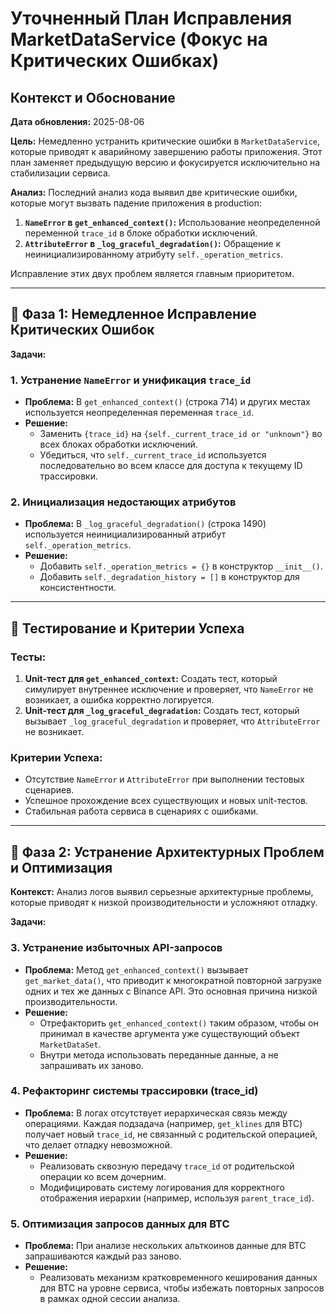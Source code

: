 # Уточненный План Исправления MarketDataService (Фокус на Критических Ошибках)

## Контекст и Обоснование

**Дата обновления:** 2025-08-06

**Цель:** Немедленно устранить критические ошибки в `MarketDataService`, которые приводят к аварийному завершению работы приложения. Этот план заменяет предыдущую версию и фокусируется исключительно на стабилизации сервиса.

**Анализ:**
Последний анализ кода выявил две критические ошибки, которые могут вызвать падение приложения в production:
1.  **`NameError` в `get_enhanced_context()`:** Использование неопределенной переменной `trace_id` в блоке обработки исключений.
2.  **`AttributeError` в `_log_graceful_degradation()`:** Обращение к неинициализированному атрибуту `self._operation_metrics`.

Исправление этих двух проблем является главным приоритетом.

---

## 🚨 Фаза 1: Немедленное Исправление Критических Ошибок

**Задачи:**

### 1. Устранение `NameError` и унификация `trace_id`
- **Проблема:** В `get_enhanced_context()` (строка 714) и других местах используется неопределенная переменная `trace_id`.
- **Решение:**
    - Заменить `{trace_id}` на `{self._current_trace_id or "unknown"}` во всех блоках обработки исключений.
    - Убедиться, что `self._current_trace_id` используется последовательно во всем классе для доступа к текущему ID трассировки.

### 2. Инициализация недостающих атрибутов
- **Проблема:** В `_log_graceful_degradation()` (строка 1490) используется неинициализированный атрибут `self._operation_metrics`.
- **Решение:**
    - Добавить `self._operation_metrics = {}` в конструктор `__init__()`.
    - Добавить `self._degradation_history = []` в конструктор для консистентности.

---

## 🧪 Тестирование и Критерии Успеха

### Тесты:
1.  **Unit-тест для `get_enhanced_context`:** Создать тест, который симулирует внутреннее исключение и проверяет, что `NameError` не возникает, а ошибка корректно логируется.
2.  **Unit-тест для `_log_graceful_degradation`:** Создать тест, который вызывает `_log_graceful_degradation` и проверяет, что `AttributeError` не возникает.

### Критерии Успеха:
- Отсутствие `NameError` и `AttributeError` при выполнении тестовых сценариев.
- Успешное прохождение всех существующих и новых unit-тестов.
- Стабильная работа сервиса в сценариях с ошибками.

---

## 🚨 Фаза 2: Устранение Архитектурных Проблем и Оптимизация

**Контекст:** Анализ логов выявил серьезные архитектурные проблемы, которые приводят к низкой производительности и усложняют отладку.

**Задачи:**

### 3. Устранение избыточных API-запросов
- **Проблема:** Метод `get_enhanced_context()` вызывает `get_market_data()`, что приводит к многократной повторной загрузке одних и тех же данных с Binance API. Это основная причина низкой производительности.
- **Решение:**
    - Отрефакторить `get_enhanced_context()` таким образом, чтобы он принимал в качестве аргумента уже существующий объект `MarketDataSet`.
    - Внутри метода использовать переданные данные, а не запрашивать их заново.

### 4. Рефакторинг системы трассировки (trace_id)
- **Проблема:** В логах отсутствует иерархическая связь между операциями. Каждая подзадача (например, `get_klines` для BTC) получает новый `trace_id`, не связанный с родительской операцией, что делает отладку невозможной.
- **Решение:**
    - Реализовать сквозную передачу `trace_id` от родительской операции ко всем дочерним.
    - Модифицировать систему логирования для корректного отображения иерархии (например, используя `parent_trace_id`).

### 5. Оптимизация запросов данных для BTC
- **Проблема:** При анализе нескольких альткоинов данные для BTC запрашиваются каждый раз заново.
- **Решение:**
    - Реализовать механизм кратковременного кеширования данных для BTC на уровне сервиса, чтобы избежать повторных запросов в рамках одной сессии анализа.